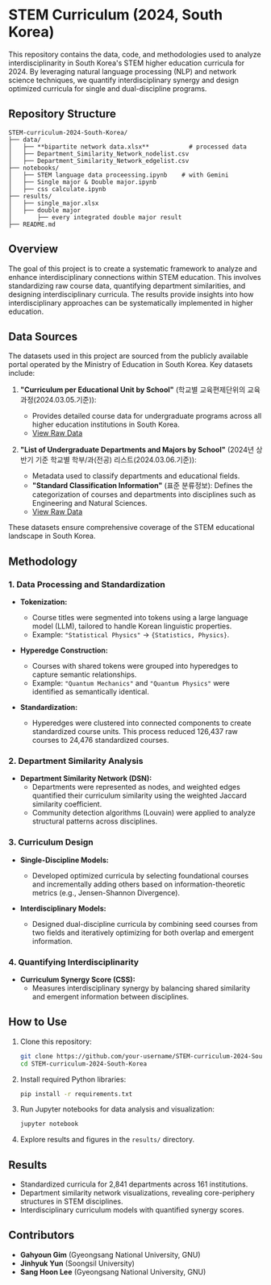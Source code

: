 # STEM Curriculum (2024, South Korea)

This repository contains the data, code, and methodologies used to analyze interdisciplinarity in South Korea's STEM higher education curricula for 2024. By leveraging natural language processing (NLP) and network science techniques, we quantify interdisciplinary synergy and design optimized curricula for single and dual-discipline programs.

## Repository Structure

```
STEM-curriculum-2024-South-Korea/
├── data/
│   ├── **bipartite network data.xlsx**           # processed data
│   ├── Department_Similarity_Network_nodelist.csv
│   ├── Department_Similarity_Network_edgelist.csv
├── notebooks/
│   ├── STEM language data proceessing.ipynb    # with Gemini
│   ├── Single major & Double major.ipynb
│   ├── css calculate.ipynb
├── results/
│   ├── single_major.xlsx            
│   ├── double major
│       ├── every integrated double major result        
├── README.md            
```

## Overview

The goal of this project is to create a systematic framework to analyze and enhance interdisciplinary connections within STEM education. This involves standardizing raw course data, quantifying department similarities, and designing interdisciplinary curricula. The results provide insights into how interdisciplinary approaches can be systematically implemented in higher education.

## Data Sources

The datasets used in this project are sourced from the publicly available portal operated by the Ministry of Education in South Korea. Key datasets include:

1. **"Curriculum per Educational Unit by School"** (학교별 교육편제단위의 교육과정(2024.03.05.기준)):
   - Provides detailed course data for undergraduate programs across all higher education institutions in South Korea.
   - [View Raw Data](https://academyinfo.go.kr/brd/brd0520/selectDetail.do?ntce_sntc_sno=150&bbs_gubun=rfbr&no=146)

2. **"List of Undergraduate Departments and Majors by School"** (2024년 상반기 기준 학교별 학부/과(전공) 리스트(2024.03.06.기준)):
   - Metadata used to classify departments and educational fields.
   - **"Standard Classification Information"** (표준 분류정보): Defines the categorization of courses and departments into disciplines such as Engineering and Natural Sciences.
   - [View Raw Data](https://academyinfo.go.kr/brd/brd0520/selectDetail.do?ntce_sntc_sno=151&bbs_gubun=rfbr&no=147)

These datasets ensure comprehensive coverage of the STEM educational landscape in South Korea.

## Methodology

### 1. Data Processing and Standardization
- **Tokenization:**
  - Course titles were segmented into tokens using a large language model (LLM), tailored to handle Korean linguistic properties.
  - Example: `"Statistical Physics"` → `{Statistics, Physics}`.

- **Hyperedge Construction:**
  - Courses with shared tokens were grouped into hyperedges to capture semantic relationships.
  - Example: `"Quantum Mechanics"` and `"Quantum Physics"` were identified as semantically identical.

- **Standardization:**
  - Hyperedges were clustered into connected components to create standardized course units. This process reduced 126,437 raw courses to 24,476 standardized courses.

### 2. Department Similarity Analysis
- **Department Similarity Network (DSN):**
  - Departments were represented as nodes, and weighted edges quantified their curriculum similarity using the weighted Jaccard similarity coefficient.
  - Community detection algorithms (Louvain) were applied to analyze structural patterns across disciplines.

### 3. Curriculum Design
- **Single-Discipline Models:**
  - Developed optimized curricula by selecting foundational courses and incrementally adding others based on information-theoretic metrics (e.g., Jensen-Shannon Divergence).

- **Interdisciplinary Models:**
  - Designed dual-discipline curricula by combining seed courses from two fields and iteratively optimizing for both overlap and emergent information.

### 4. Quantifying Interdisciplinarity
- **Curriculum Synergy Score (CSS):**
  - Measures interdisciplinary synergy by balancing shared similarity and emergent information between disciplines.

## How to Use

1. Clone this repository:
   ```bash
   git clone https://github.com/your-username/STEM-curriculum-2024-South-Korea.git
   cd STEM-curriculum-2024-South-Korea
   ```

2. Install required Python libraries:
   ```bash
   pip install -r requirements.txt
   ```

3. Run Jupyter notebooks for data analysis and visualization:
   ```bash
   jupyter notebook
   ```

4. Explore results and figures in the `results/` directory.

## Results

- Standardized curricula for 2,841 departments across 161 institutions.
- Department similarity network visualizations, revealing core-periphery structures in STEM disciplines.
- Interdisciplinary curriculum models with quantified synergy scores.

## Contributors

- **Gahyoun Gim** (Gyeongsang National University, GNU)
- **Jinhyuk Yun** (Soongsil University)
- **Sang Hoon Lee** (Gyeongsang National University, GNU)
